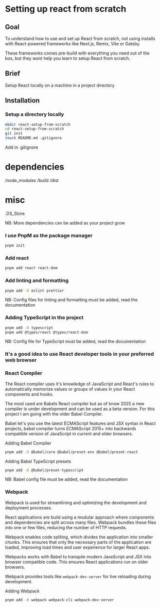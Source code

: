 # Setting up  react from scratch

## Goal

To understand how to use and set up React from scratch, not using installs 
with React-powered frameworks like Next.js, Remix, Vite or Gatsby.

These frameworks comes pre-build with everything you need out of the box, but they wont
help you learn to setup React from scratch.

## Brief

Setup React locally on a machine in a project directory

## Installation

### Setup a directory locally
```bash
mkdir react-setup-from-scratch
cd react-setup-from-scratch
git init
touch README.md .gitignore
```
Add in .gitignore
# dependencies
/node_modules
/build
/dist
# misc
.DS_Store

NB: More dependencies can be added as your project grow 

### I use PnpM as the package manager 
```bash
pnpm init
```
### Add react
```bash
pnpm add react react-dom
```

### Add linting and formatting
```bash
pnpm add -D eslint prettier
```
NB: Config files for linting and formatting must be added, read the documentation 

### Adding TypeScript in the project
```bash
pnpm add -D typescript
pnpm add @types/react @types/react-dom
```
NB: Config file for TypeScript must be added, read the documentation 

### It's a good idea to use React developer tools in your preferred web browser

### React Compiler

The React compiler uses it's knowledge of JavaScript and React's rules to
automatically memorize values or groups of values in your React components and
hooks. 

The most used are Babels React compiler but as of know 2025 a new compiler is
under development and can be used as a beta version. For this project I am going
with the older Babel Compiler.

Babel let's you use the latest ECMAScript features and JSX syntax in React
projects, babel compiler turns ECMAScript 2015+ into backwards compatible
version of JavaScript in current and older browsers.

Adding Babel Compiler 
```bash
pnpm add -D @babel/core @babel/preset-env @babel/preset-react 
```

Adding Babel TypeScript presets
```bash
pnpm add -D @babel/preset-typescript 
```

NB: Babel config file must be added, read the documentation

### Webpack

Webpack is used for streamlining and optimizing the development and deployment
processes. 

React applications are build using a modular approach where components and
dependencies are split across many files. Webpack bundles these files into one
or few files, reducing the number of HTTP requests.

Webpack enables code spliting, which divides the application into smaller
chunks. This ensures that only the necessary parts of the application are
loaded, improving load times and user experience for larger React apps. 

Webpacks works with Babel to transpile modern JavaScript and JSX into browser
compatible code. This ensures React applications run on older browsers.

Webpack provides tools like `webpack-dev-server` for live reloading during
development.

Adding Webpack
```bash
pnpm add -D webpack webpack-cli webpack-dev-server
```
